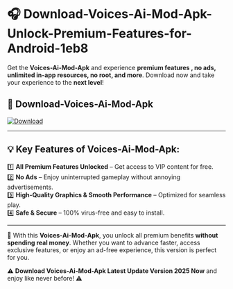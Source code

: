 # 🎧 Download-Voices-Ai-Mod-Apk-Unlock-Premium-Features-for-Android-1eb8

Get the **Voices-Ai-Mod-Apk** and experience **premium features , no ads, unlimited in-app resources, no root, and more**. Download now and take your experience to the **next level**!

## 📲 **Download-Voices-Ai-Mod-Apk**  

[![Download](https://i.imgur.com/s9jy2pZ.png)](https://hapymods.com?title=Voices+Ai+Mod+Apk&ref=1eb8)

---

## 💡 **Key Features of Voices-Ai-Mod-Apk:**

1️⃣  **All Premium Features Unlocked** – Get access to VIP content for free.  
2️⃣  **No Ads** – Enjoy uninterrupted gameplay without annoying advertisements.  
3️⃣  **High-Quality Graphics & Smooth Performance** – Optimized for seamless play.  
4️⃣  **Safe & Secure** – 100% virus-free and easy to install.  

---

📌 With this **Voices-Ai-Mod-Apk**, you unlock all premium benefits **without spending real money**. Whether you want to advance faster, access exclusive features, or enjoy an ad-free experience, this version is perfect for you.  

⚠️ **Download Voices-Ai-Mod-Apk Latest Update Version 2025 Now** and enjoy like never before! ⚠️